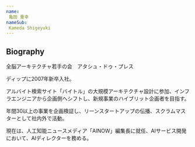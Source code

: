 ```yaml
---
name:
 亀田 重幸
nameSub:
 Kameda Shigeyuki
---
```


## Biography
全脳アーキテクチャ若手の会　アタシュ・ドゥ・プレス

ディップに2007年新卒入社。

アルバイト検索サイト「バイトル」の大規模アーキテクチャ設計に参加、インフラエンジニアから企画側へシフトし、新規事業のハイブリット企画者を目指す。

年間30以上の事業を企画検証し、リーンスタートアップの伝播、スクラムマスターとして社内外で活動。

現在は、人工知能ニュースメディア「AINOW」編集長に就任、AIサービス開発において、AIディレクターを務める。


